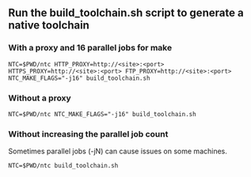 ## Run the build_toolchain.sh script to generate a native toolchain

### With a proxy and 16 parallel jobs for make
```
NTC=$PWD/ntc HTTP_PROXY=http://<site>:<port> HTTPS_PROXY=http://<site>:<port> FTP_PROXY=http://<site>:<port> NTC_MAKE_FLAGS="-j16" build_toolchain.sh
```

### Without a proxy
```
NTC=$PWD/ntc NTC_MAKE_FLAGS="-j16" build_toolchain.sh
```

### Without increasing the parallel job count
Sometimes parallel jobs (-jN) can cause issues on some machines.
```
NTC=$PWD/ntc build_toolchain.sh
```
